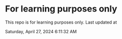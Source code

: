 # For learning purposes only
This repo is for learning purposes only.
Last updated at

Saturday, April 27, 2024 6:11:32 AM

